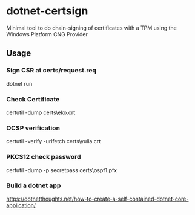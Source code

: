# dotnet-certsign
Minimal tool to do chain-signing of certificates with a TPM using the Windows Platform CNG Provider

## Usage

### Sign CSR at certs/request.req
dotnet run

### Check Certificate
certutil -dump certs\eko.crt

### OCSP verification
certutil -verify -urlfetch certs\yulia.crt

### PKCS12 check password 
certutil -dump -p secretpass certs\ospf1.pfx

### Build a dotnet app
https://dotnetthoughts.net/how-to-create-a-self-contained-dotnet-core-application/
